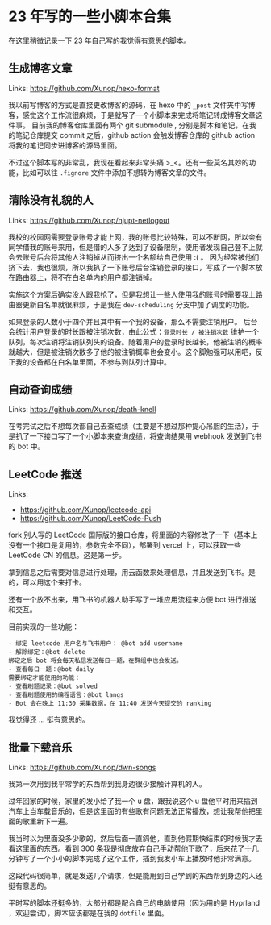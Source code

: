 # 23 年写的一些小脚本合集

在这里稍微记录一下 23 年自己写的我觉得有意思的脚本。

## 生成博客文章

Links: https://github.com/Xunop/hexo-format

我以前写博客的方式是直接更改博客的源码，在 hexo 中的 `_post` 文件夹中写博客，感觉这个工作流很麻烦，于是就写了一个小脚本来完成将笔记转成博客文章这件事。
目前我的博客仓库里面有两个 git submodule , 分别是脚本和笔记，在我的笔记仓库提交 commit 之后，github action 会触发博客仓库的 github action 将我的笔记同步进博客的源码里面。

不过这个脚本写的非常乱，我现在看起来非常头痛 >_<。还有一些莫名其妙的功能，比如可以往 `.fignore` 文件中添加不想转为博客文章的文件。

## 清除没有礼貌的人 

Links: https://github.com/Xunop/njupt-netlogout

我校的校园网需要登录账号才能上网，我的账号比较特殊，可以不断网，所以会有同学借我的账号来用，但是借的人多了达到了设备限制，使用者发现自己登不上就会去账号后台将其他人注销掉从而挤出一个名额给自己使用 :( 。
因为经常被他们挤下去，我也很烦，所以我扒了一下账号后台注销登录的接口，写成了一个脚本放在路由器上，将不在白名单内的用户都注销掉。

实施这个方案后确实没人跟我抢了，但是我想让一些人使用我的账号时需要我上路由器更新白名单就很麻烦，于是我在 `dev-scheduling` 分支中加了调度的功能。

如果登录的人数小于四个并且其中有一个我的设备，那么不需要注销用户。
后台会统计用户登录的时长跟被注销次数，由此公式：`登录时长 / 被注销次数` 维护一个队列，每次注销将注销队列头的设备。随着用户的登录时长越长，他被注销的概率就越大，但是被注销次数多了他的被注销概率也会变小。这个脚勉强可以用吧，反正我的设备都在白名单里面，不参与到队列计算中。

## 自动查询成绩

Links: https://github.com/Xunop/death-knell

在考完试之后不想每次都自己去查成绩（主要是不想过那种提心吊胆的生活），于是扒了一下接口写了一个小脚本来查询成绩，将查询结果用 webhook 发送到飞书的 bot 中。

## LeetCode 推送

Links: 

- https://github.com/Xunop/leetcode-api
- https://github.com/Xunop/LeetCode-Push

fork 别人写的 LeetCode 国际版的接口仓库，将里面的内容修改了一下（基本上没有一个接口是复用的，参数完全不同），部署到 vercel 上，可以获取一些 LeetCode CN 的信息。这是第一步。

拿到信息之后需要对信息进行处理，用云函数来处理信息，并且发送到飞书。是的，可以用这个来打卡。

还有一个放不出来，用飞书的机器人助手写了一堆应用流程来方便 bot 进行推送和交互。

目前实现的一些功能：

```
- 绑定 leetcode 用户名与飞书用户： @bot add username
- 解除绑定：@bot delete
绑定之后 bot 将会每天私信发送每日一题，在群组中也会发送。
- 查看每日一题：@bot daily
需要绑定才能使用的功能：
- 查看刷题记录：@bot solved
- 查看刷题使用的编程语言：@bot langs
- Bot 会在晚上 11:30 采集数据，在 11:40 发送今天提交的 ranking
```

我觉得还 ... 挺有意思的。

## 批量下载音乐

Links: https://github.com/Xunop/dwn-songs

我第一次用到我平常学的东西帮到我身边很少接触计算机的人。

过年回家的时候，家里的发小给了我一个 u 盘，跟我说这个 u 盘他平时用来插到汽车上当车载音乐的，但是这里面的有些歌有问题无法正常播放，想让我帮他把里面的歌重新下一遍。

我当时以为里面没多少歌的，然后后面一直鸽他，直到他假期快结束的时候我才去看这里面的东西。看到 300 条我是彻底放弃自己手动帮他下歌了，后来花了十几分钟写了一个小小的脚本完成了这个工作，插到我发小车上播放时他非常满意。

这段代码很简单，就是发送几个请求，但是能用到自己学到的东西帮到身边的人还挺有意思的。

平时写的脚本还挺多的，大部分都是配合自己的电脑使用（因为用的是 Hyprland ，欢迎尝试），脚本应该都是在我的 `dotfile` 里面。
